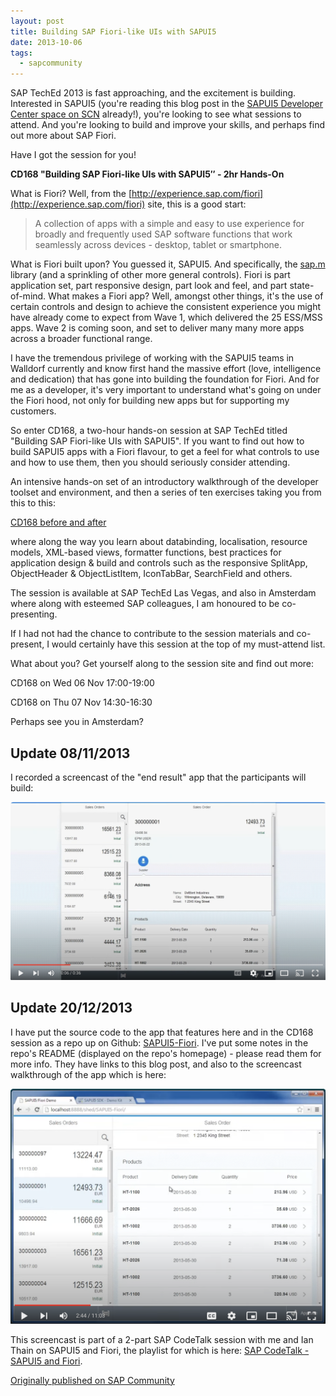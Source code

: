 ```yaml
---
layout: post
title: Building SAP Fiori-like UIs with SAPUI5
date: 2013-10-06
tags:
  - sapcommunity
---
```

SAP TechEd 2013 is fast approaching, and the excitement is building. Interested in SAPUI5 (you're reading this blog post in the [SAPUI5 Developer Center space on SCN](https://web.archive.org/web/20120514033249/http://scn.sap.com/community/developer-center/front-end) already!), you're looking to see what sessions to attend. And you're looking to build and improve your skills, and perhaps find out more about SAP Fiori.

Have I got the session for you!

**CD168 "Building SAP Fiori-like UIs with SAPUI5″ - 2hr Hands-On**

What is Fiori? Well, from the [http://experience.sap.com/fiori](http://experience.sap.com/fiori) site, this is a good start:

> A collection of apps with a simple and easy to use experience for broadly and frequently used SAP software functions that work seamlessly across devices - desktop, tablet or smartphone.

What is Fiori built upon? You guessed it, SAPUI5. And specifically, the [sap.m](https://sapui5.hana.ondemand.com/sdk/#/api/sap.m) library (and a sprinkling of other more general controls). Fiori is part application set, part responsive design, part look and feel, and part state-of-mind. What makes a Fiori app? Well, amongst other things, it's the use of certain controls and design to achieve the consistent experience you might have already come to expect from Wave 1, which delivered the 25 ESS/MSS apps. Wave 2 is coming soon, and set to deliver many many more apps across a broader functional range.

I have the tremendous privilege of working with the SAPUI5 teams in Walldorf currently and know first hand the massive effort (love, intelligence and dedication) that has gone into building the foundation for Fiori. And for me as a developer, it's very important to understand what's going on under the Fiori hood, not only for building new apps but for supporting my customers.

So enter CD168, a two-hour hands-on session at SAP TechEd titled "Building SAP Fiori-like UIs with SAPUI5". If you want to find out how to build SAPUI5 apps with a Fiori flavour, to get a feel for what controls to use and how to use them, then you should seriously consider attending.

An intensive hands-on set of an introductory walkthrough of the developer toolset and environment, and then a series of ten exercises taking you from this to this:

[CD168 before and after](/images/2013/10/cd168_before_and_after.jpg)

where along the way you learn about databinding, localisation, resource models, XML-based views, formatter functions, best practices for application design & build and controls such as the responsive SplitApp, ObjectHeader & ObjectListItem, IconTabBar, SearchField and others.

The session is available at SAP TechEd Las Vegas, and also in Amsterdam where along with esteemed SAP colleagues, I am honoured to be co-presenting.

If I had not had the chance to contribute to the session materials and co-present, I would certainly have this session at the top of my must-attend list.

What about you? Get yourself along to the session site and find out more:

CD168 on Wed 06 Nov 17:00-19:00

CD168 on Thu 07 Nov 14:30-16:30

Perhaps see you in Amsterdam?

## Update 08/11/2013

I recorded a screencast of the "end result" app that the participants will build:

[![Screencast screenshot](/images/2013/10/screencast.png)](https://www.youtube.com/watch?v=ItETo2R3kqI)

## Update 20/12/2013

I have put the source code to the app that features here and in the CD168 session as a repo up on Github: [SAPUI5-Fiori](https://github.com/qmacro/SAPUI5-Fiori). I've put some notes in the repo's README (displayed on the repo's homepage) - please read them for more info. They have links to this blog post, and also to the screencast walkthrough of the app which is here: 

[![SAPUI5/Fiori - Exploration of an App](/images/2013/10/exploration_of_an_app_screenshot.png)](https://www.youtube.com/watch?v=tfOO4szA2Bg)

This screencast is part of a 2-part SAP CodeTalk session with me and Ian Thain on SAPUI5 and Fiori, the playlist for which is here: [SAP CodeTalk - SAPUI5 and Fiori](https://www.youtube.com/watch?v=HQd9kVApjkE).

[Originally published on SAP Community](https://blogs.sap.com/2013/10/06/building-sap-fiori-like-uis-with-sapui5/)

